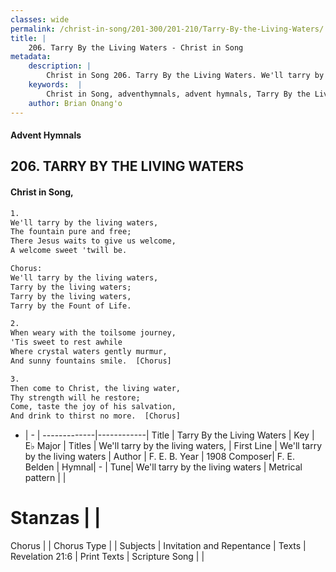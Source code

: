 ```yaml
---
classes: wide
permalink: /christ-in-song/201-300/201-210/Tarry-By-the-Living-Waters/
title: |
    206. Tarry By the Living Waters - Christ in Song
metadata:
    description: |
        Christ in Song 206. Tarry By the Living Waters. We'll tarry by the living waters, The fountain pure and free; There Jesus waits to give us welcome, A welcome sweet 'twill be. Chorus: We'll tarry by the living waters, Tarry by the living waters; Tarry by the living waters, Tarry by the Fount of Life.
    keywords:  |
        Christ in Song, adventhymnals, advent hymnals, Tarry By the Living Waters, We'll tarry by the living waters. We'll tarry by the living waters,
    author: Brian Onang'o
---
```


#### Advent Hymnals
## 206. TARRY BY THE LIVING WATERS
####  Christ in Song,

```txt
1.
We'll tarry by the living waters,
The fountain pure and free;
There Jesus waits to give us welcome,
A welcome sweet 'twill be.

Chorus:
We'll tarry by the living waters,
Tarry by the living waters;
Tarry by the living waters,
Tarry by the Fount of Life.

2.
When weary with the toilsome journey,
'Tis sweet to rest awhile
Where crystal waters gently murmur,
And sunny fountains smile.  [Chorus]

3.
Then come to Christ, the living water,
Thy strength will he restore;
Come, taste the joy of his salvation,
And drink to thirst no more.  [Chorus]

```

- |   -  |
-------------|------------|
Title | Tarry By the Living Waters |
Key | E♭ Major |
Titles | We'll tarry by the living waters, |
First Line | We'll tarry by the living waters |
Author | F. E. B.
Year | 1908
Composer| F. E. Belden |
Hymnal|  - |
Tune| We'll tarry by the living waters |
Metrical pattern | |
# Stanzas |  |
Chorus |  |
Chorus Type |  |
Subjects | Invitation and Repentance |
Texts | Revelation 21:6 |
Print Texts | 
Scripture Song |  |
    

